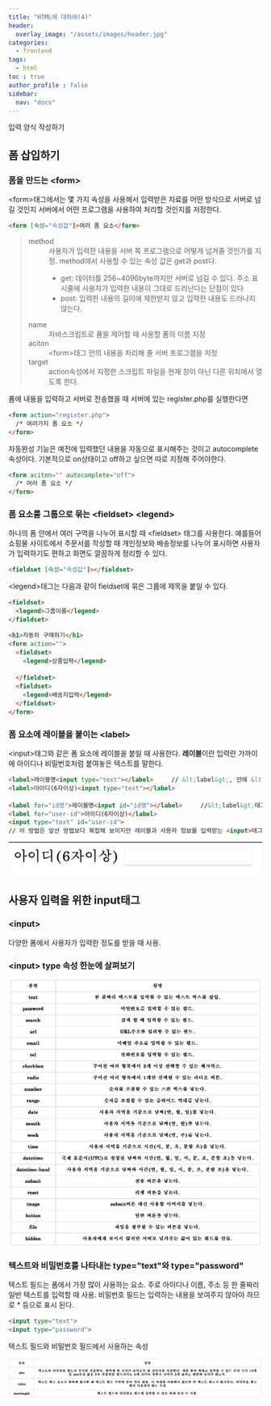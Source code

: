 ```yaml
---
title: "HTML에 대하여(4)"
header:
  overlay_image: "/assets/images/header.jpg"
categories:
  - frontend
tags:
  - html
toc : true
author_profile : false
sidebar:
  nav: "docs"
---
```

<p>입력 양식 작성하기</p>

## 폼 삽입하기

### 폼을 만드는 &lt;form&gt;

<p>&lt;form&gt;태그에서는 몇 가지 속성을 사용해서 입력받은 자료를 어떤 방식으로 서버로 넘길 것인지 서버에서 어떤 프로그램을 사용하여 처리할 것인지를 저정한다.</p>

```html
<form [속성="속성값"]>여러 폼 요소</form>
```
<p>
  <blockquote>
    <dl>
      <dt>method</dt>
      <dd>사용자가 입력한 내용을 서버 쪽 프로그램으로 어떻게 넘겨줄 것인가를 지정. method에서 사용할 수 있는 속성 값은 get과 post다.<br>
        <ul>
          <li>get: 데이터를 256~4096byte까지만 서버로 넘길 수 있다. 주소 표시줄에 사용자가 입력한 내용이 그대로 드러난다는 단점이 있다</li>
          <li>post: 입력한 내용의 길이에 제한받지 않고 입력한 내용도 드러나지 않는다.</li>
        </ul></dd>
      <dt>name</dt>
      <dd>자바스크립트로 폼을 제어할 때 사용할 폼의 이름 지정</dd>
      <dt>aciton</dt>
      <dd>&lt;form&gt;태그 안의 내용을 처리해 줄 서버 프로그램을 지정</dd>
      <dt>target</dt>
      <dd>action속성에서 지정한 스크립트 파일을 현재 창이 아닌 다른 위치에서 열도록 한다.</dd>
    </dl>
  </blockquote>
</p>

<p>폼에 내용을 입력하고 서버로 전송했을 때 서버에 있는 register.php를 실행한다면</p>

```html
<form action="register.php">
  /* 여러가지 폼 요소 */
</form>
```

<p>자동완성 기능은 예전에 입력했던 내용을 자동으로 표시해주는 것이고 autocomplete속성이다. 기본적으로 on상태이고 off하고 싶으면 따로 지정해 주어야한다.</p>

```html
<form aciton="" autocomplete="off">
  /* 여러 폼 요소 */
</form>
```

### 폼 요소를 그룹으로 묶는 &lt;fieldset&gt; &lt;legend&gt;

<p>하나의 폼 안에서 여러 구역을 나누어 표시할 때 &lt;fieldset&gt; 태그를 사용한다. 예를들어 쇼핑물 사이트에서 주문서를 작성할 때 개인정보와 배송정보를 나누어 표시하면 사용자가 입력하기도 편하고 화면도 깔끔하게 정리할 수 있다.</p>

```html
<fieldset [속성="속성값"]></fieldset>
```

<p>&lt;legend&gt;태그는 다음과 같이 fieldset에 묶은 그룹에 제목을 붙일 수 있다.</p>

```html
<fieldset>
  <legend>그룹이름</legend>
</fieldset>
```

```html
<h1>자동차 구매하기</h1>
<form action="">
  <fieldset>
    <legend>상품입력</legend>

  </fieldset>
  <fieldset>
    <legend>배송지입력</legend>
  </fieldset>
</form>
```

### 폼 요소에 레이블을 붙이는 &lt;label&gt;

<p>&lt;input&gt;태그와 같은 폼 요소에 레이블을 붙일 때 사용한다. <b>레이블</b>이란 입력란 가까이에 아이디나 비밀번호처럼 붙여놓은 텍스트를 말한다.</p>

```html
<label>레이블명<input type="text"></label>     // &lt;label&gt;, 안에 &lt;input&gt; 넣기
<label>아이디(6자이상)<input type="text"></label>

<label for="id명">레이블명<input id="id명"></label>     //&lt;label&gt;태그와 폼 요소를 따로 쓰고 연결하기
<label for="user-id">아이디(6자이상)</label>
<input type="text" id="user-id">
// 이 방법은 앞선 방법보다 복잡해 보이지만 레이블과 사용자 정보를 입력받는 <input>태그가 떨어져 있더라도 둘 사이를 쉽게 연결할 수 있다.
```

![image](/assets/images/fifthpost(1).jpg)

## 사용자 입력을 위한 input태그

### &lt;input&gt;

<p>다양한 폼에서 사용자가 입력한 정도를 받을 때 사용.</p>

### &lt;input&gt; type 속성 한눈에 살펴보기

![image](/assets/images/fifthpost(2).jpg)

### 텍스트와 비밀번호를 나타내는 type="text"와 type="password"

<p>텍스트 필드는 폼에서 가장 많이 사용하는 요소. 주로 아이디나 이름, 주소 등 한 줄짜리 일반 텍스트를 입력할 때 사용. 비밀번호 필드는 입력하는 내용을 보여주지 않아야 하므로 * 등으로 표시 된다.</p>

```html
<input type="text">
<input type="password">
```
<p>텍스트 필드와 비밀번호 필드에서 사용하는 속성</p>

![image](/assets/images/fifthpost(3).jpg)

